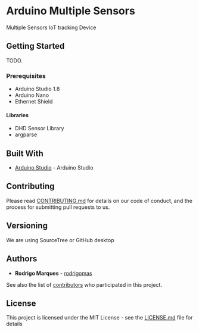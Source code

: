 # Arduino Multiple Sensors

Multiple Sensors IoT tracking Device

## Getting Started

TODO.

### Prerequisites

- Arduino Studio 1.8
- Arduino Nano
- Ethernet Shield

#### Libraries
- DHD Sensor Library
- argparse

## Built With

* [Arduino Studio](https://www.arduino.cc/en/main/software) - Arduino Studio

## Contributing

Please read [CONTRIBUTING.md](CONTRIBUTING.md) for details on our code of conduct, and the process for submitting pull requests to us.

## Versioning
We are using SourceTree or GitHub desktop

## Authors

* **Rodrigo Marques** - [rodrigomas](https://github.com/rodrigomas)

See also the list of [contributors](https://github.com/rodrigomas/multitrack-arduino/contributors) who participated in this project.

## License

This project is licensed under the MIT License - see the [LICENSE.md](LICENSE.md) file for details




